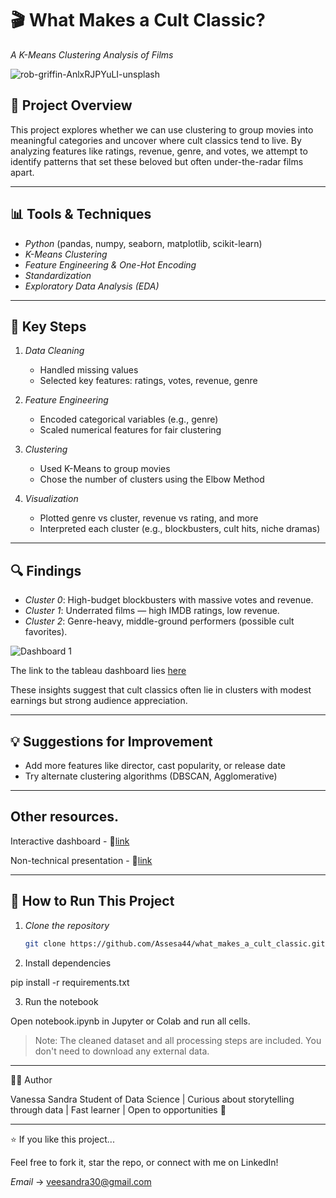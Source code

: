 # 🎬 What Makes a Cult Classic?  
*A K-Means Clustering Analysis of Films*

![rob-griffin-AnlxRJPYuLI-unsplash](https://github.com/user-attachments/assets/2f0f71f7-5675-4dc9-bf98-4b7ce16a84cd)

## 📌 Project Overview
This project explores whether we can use clustering to group movies into meaningful categories and uncover where cult classics tend to live. By analyzing features like ratings, revenue, genre, and votes, we attempt to identify patterns that set these beloved but often under-the-radar films apart.

---
## 📊 Tools & Techniques
- *Python* (pandas, numpy, seaborn, matplotlib, scikit-learn)
- *K-Means Clustering*
- *Feature Engineering & One-Hot Encoding*
- *Standardization*
- *Exploratory Data Analysis (EDA)*

---
## 🧠 Key Steps

1. *Data Cleaning*  
   - Handled missing values  
   - Selected key features: ratings, votes, revenue, genre

2. *Feature Engineering*  
   - Encoded categorical variables (e.g., genre)  
   - Scaled numerical features for fair clustering

3. *Clustering*  
   - Used K-Means to group movies  
   - Chose the number of clusters using the Elbow Method

4. *Visualization*  
   - Plotted genre vs cluster, revenue vs rating, and more  
   - Interpreted each cluster (e.g., blockbusters, cult hits, niche dramas)

---
## 🔍 Findings

- *Cluster 0*: High-budget blockbusters with massive votes and revenue.
- *Cluster 1*: Underrated films — high IMDB ratings, low revenue.
- *Cluster 2*: Genre-heavy, middle-ground performers (possible cult favorites).

![Dashboard 1](https://github.com/user-attachments/assets/1165d2d2-6d46-440a-b4a4-955444cb0338)

The link to the tableau dashboard lies [here](https://public.tableau.com/views/What-makes-a-cult-classic/Dashboard1?:language=en-US&publish=yes&:sid=&:redirect=auth&:display_count=n&:origin=viz_share_link)

These insights suggest that cult classics often lie in clusters with modest earnings but strong audience appreciation.

---
## 💡 Suggestions for Improvement

- Add more features like director, cast popularity, or release date
- Try alternate clustering algorithms (DBSCAN, Agglomerative)

---
## Other resources.
Interactive dashboard - 🔗[link](https://public.tableau.com/views/What-makes-a-cult-classic/Dashboard1?:language=en-US&publish=yes&:sid=&:redirect=auth&:display_count=n&:origin=viz_share_link)

Non-technical presentation - 🔗[link](https://1drv.ms/p/c/9fb0e9e462d93906/EZh2BfJYLO5CntFFf7oy40oBKLXAurtkygvnNhv21nR3XQ?e=cEVy3z)

---
## 📁 How to Run This Project

1. *Clone the repository*  
   ```bash
   git clone https://github.com/Assesa44/what_makes_a_cult_classic.git

2. Install dependencies

pip install -r requirements.txt

3. Run the notebook

Open notebook.ipynb in Jupyter or Colab and run all cells.

> Note: The cleaned dataset and all processing steps are included. You don't need to download any external data.

---
🧑‍💻 Author

Vanessa Sandra
Student of Data Science | Curious about storytelling through data | Fast learner | Open to opportunities 💼

---

⭐ If you like this project...

Feel free to fork it, star the repo, or connect with me on LinkedIn!

*Email* -> veesandra30@gmail.com
